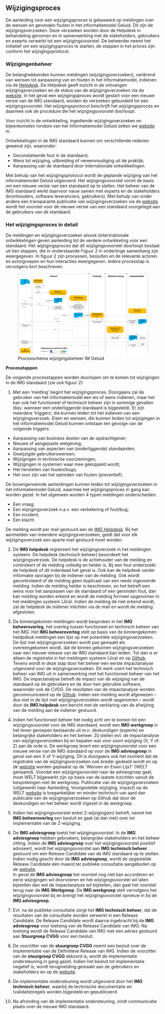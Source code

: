 ## Wijzigingsproces

De aanleiding voor een wijzigingsproces is gebaseerd op meldingen over de wensen en gevonden fouten in het informatiemodel Geluid. Dit zijn de wijzigingsverzoeken. Deze verzoeken worden door de Helpdesk in behandeling genomen en in samenwerking met de stakeholders, gebruikers en exeprts verwerkt tot een wijzigingsvoorstel. De beheerder neemt het initiatief om een wijzigingsproces te starten, de stappen in het proces zijn conform het wijzigingsprotocol.

### Wijzigingenbeheer

De belanghebbenden kunnen meldingen (wijzigingsverzoeken), variërend van wensen tot aanpassing van en fouten in het Informatiemodel, indienen via de <a href='mailto:img@geonovum.nl' target='_blank'>Helpdesk</a>. De Helpdesk geeft inzicht in de ontvangen wijzigingsverzoeken en de status van de wijzigingsverzoeken via de <a href='https://www.geonovum.nl/geo-standaarden/meldingen' target='_blank'>website</a>. In het geval een wijzigingsproces wordt gestart voor een nieuwe versie van de IMG standaard, worden de verzoeken gebundeld tot een wijzigingsvoorstel. Het wijzigingsprotocol beschrijft het wijzigingsproces en daarmee ook de procedure die het wijzigingsvoorstel doorloopt. 

Voor inzicht in de ontwikkeling, ingediende wijzigingsverzoeken en bijeenkomsten rondom van het Informatiemodel Geluid zetten we <a href='https://www.geonovum.nl/geo-standaarden/informatiemodel-geluid' target='_blank'> website</a> in.

Ontwikkelingen in de IMG standaard kunnen om verschillende redenen gewenst zijn, waaronder:
<ul>
<li>Geconstateerde fout in de standaard;</li>
<li>Wens tot wijziging, uitbreiding of vereenvoudiging uit de praktijk;</li>
<li>Aanpassing van de standaard door internationale ontwikkelingen.</li>

</ul>

Met behulp van het wijzigingsprotocol wordt de geplande wijziging van het informatiemodel Geluid uitgevoerd. Het wijzigingsvoorstel vormt de basis om een nieuwe versie van een standaard op te stellen. Het beheer van de IMG standaard werkt daarvoor nauw samen met experts en de stakeholders (bronhouders, software leveranciers, gebruikers). Met behulp van onder andere een transparante publicatie van wijzigingsverzoeken via de <a href='https://www.geonovum.nl/geo-standaarden/informatiemodel-geluid' target='_blank'>website</a> wordt het voorstel voor de nieuwe versie van een standaard voorgelegd aan de gebruikers van de standaard. 

### Het wijzigingsproces in detail

De meldingen en wijzigingsverzoeken alsook (inter)nationale ontwikkelingen geven aanleiding tot de verdere ontwikkeling voor een standaard. Het wijzigingsproces dat dit wijzigingsvoorstel doorloopt bestaat uit tien stappen, die in onderstaande Figuur 2 in onderlinge samenhang zijn weergegeven. In figuur 2 zijn processen, besluiten en de relevante actoren en actorgroepen en hun interacties weergegeven. Iedere processtap is vervolgens kort beschreven.

<figure id="Figuur_x">
<img src="media/image7.png" alt="">
<figcaption>Processchema wijzigingsbeheer IM Geluid</figcaption>
</figure>

**Processtappen**

De volgende processtappen worden doorlopen om te komen tot wijzigingen in de IMG standaard (zie ook figuur 2): 

1. Met een ‘melding’ begint het wijzigingsproces. Doorgaans zal de gebruiker van het informatiemodel een eis of wens indienen, maar het kan ook het functioneel of technisch beheer zijn in sommige gevallen (bijv. wanneer een onderliggende standaard is bijgesteld). Er zijn meerdere ‘triggers’, die kunnen leiden tot het indienen van een wijzigingsverzoek. Eisen en wensen, die kunnen leiden tot wijzigingen in het informatiemodel Geluid kunnen ontstaan ten gevolge van de volgende triggers: 

-   Aanpassing van business doelen van de opdrachtgever;
-   Nieuwe of aangepaste wetgeving;
-   Aanpassing van aspecten van (onderliggende) standaarden;
-   Gewijzigde gebruikerswensen;
-   Wijzigingen in technische voorzieningen;
-   Wijzigingen in systemen waar mee gekoppeld wordt;
-   Het herstellen van fouten/bugs;
-   Het voor zijn van het optreden van fouten (preventief).

De bovengenoemde aanleidingen kunnen leiden tot wijzigingsverzoeken in het informatiemodel Geluid, waarmee het wijzigingsproces in gang kan worden gezet. In het algemeen worden 4 typen meldingen onderscheiden:

-   Een vraag;
-   Een wijzigingsverzoek n.a.v. een verbetering of fout/bug;
-   Een incident;
-   Een klacht.

De melding wordt per mail gestuurd aan de <a href='mailto:img@geonovum.nl' target='_blank'>IMG Helpdesk</a>. Bij het aanmelden van meerdere wijzigingsverzoeken, geldt dat voor elk wijzigingsverzoek een aparte mail gestuurd moet worden.

2. De **IMG helpdesk** registreert het wijzigingsverzoek in het meldingen systeem. De helpdesk (technisch beheer) beoordeelt het wijzigingsverzoek. De helpdesk is de actiehouder van de melding en controleert of de melding volledig en helder is. Bij een fout onderzoekt de helpdesk of dit inderdaad het geval is. Ook kan de helpdesk verder informatie opvragen bij de indiener van de melding. Ook wordt gecontroleerd of de melding geen duplicaat van een reeds ingevoerde melding. Indien de melding helder is beschreven, en het betreft een wens voor het aanpassen van de standaard of een gevonden fout, dan kan melding worden erkend en wordt de melding formeel opgenomen in het meldingen systeem (Jira). Indien de melding de niet erkend wordt, zal de helpdesk de indiener inlichten via de mail en wordt de melding afgesloten.  

3. De binnengekomen meldingen wordt besproken in het **IMG beheeroverleg**, het overleg tussen functioneel en technisch beheer van het IMG. Het **IMG beheeroverleg** stelt op basis van de binnengekomen heldpdesk meldingen een lijst op met potentiële wijzigingsverzoeken. De lijst met wijzigingsverzoeken wordt pas gemaakt als overeengekomen wordt, dat de binnen gekomen wijzigingsverzoeken naar een nieuwe release van de IMG standaard kan leiden. Tot dan is er alleen de registratie in het meldingen systeem (Jira) en op <a href='(https://github.com/Geonovum/IMG/issues)' target='_blank'>Github</a>. Tevens wordt in deze stap door het beheer een eerste impactanalyse uitgevoerd voor de wijzigingsverzoeken. Dit werk voert het technisch beheer van IMG uit in samenwerking met het functioneel beheer van het IMG. De impactanalyse betreft de impact van de wijziging van de standaard op de gebruikers en de door hen gebruikte software, waaronder ook de CVGG. De resultaten van de impactanalyse worden gecommuniceerd op de <a href='(https://github.com/Geonovum/IMG/issues)' target='_blank'>Github</a>. 
Indien een melding wordt afgewezen – dus niet in de lijst met wijzigingsverzoeken wordt opgenomen – wordt door de **IMG helpdesk** een bericht met de verklaring van de afwijzing van de melding aan de indiener gestuurd. 

4. Indien het functioneel beheer het nodig acht om te komen tot een wijzigingsvoorstel voor de IMG standaard, wordt een **IMG werkgroep** in het leven geroepen bestaande uit m.n. deskundigen (experts) en belangrijke stakeholders en het beheer. Zij stellen evt. de impactanalyse van wijzigingsverzoeken bij en bepalen wat voor soort wijziging (X, Y of Z) aan de orde is. De werkgroep levert een wijzigingsvoorstel voor een nieuwe versie van de IMG standaard op voor de **IMG adviesgroep** in geval van een X of Y-wijziging. Dit is doorgaans ook het moment dat de registratie van de wijzigingsverzoeken ook breder gedeeld wordt en op de <a href='(https://www.geonovum.nl/geo-standaarden/meldingen)' target='_blank'>website</a> worden geplaatst op de 'Wensen en Eisen LijsT' (WELT genaamd). Voordat een wijzigingsvoorstel naar de adviesgroep gaat, moet WELT bijgewerkt zijn op basis van de laatste inzichten vanuit de besprekingen met de werkgroep.  Publicatie van de wijzigingsverzoeken (uitgewerkt naar Aanleiding, Voorgestelde wijziging, Impact) op de WELT <a href='(https://www.geonovum.nl/geo-standaarden/meldingen)' target='_blank'>website</a> is toegankelijker en minder technisch van aard dan publicatie van de wijzigingsverzoeken op Github dat door de deskundigen en het beheer wordt ingezet in de werkgroep.

5. Indien het wijzigingsvoorstel enkel Z-wijziging(en) betreft, neemt het **IMG beheeroverleg** een besluit en gaat (al dan niet) over tot implementatie van de Z-wijziging.  

6. De **IMG adviesgroep** toetst het wijzigingsvoorstel. In de **IMG adviesgroep** hebben gebruikers, belangrijke stakeholders en het beheer  zitting. Indien de **IMG adviesgroep** over het wijzigingsvoorstel positief adviseert, wordt het wijzigingsvoorstel aan **IMG technisch beheer** gestuurd om een Release Candidate van de IMG standaard op te stellen. Indien nodig geacht door de **IMG adviesgroep**, wordt de opgestelde Release Candidate één maand ter publieke consultatie aangeboden op de [website](https://www.geonovum.nl/geo-standaarden/informatiemodel-geluid).  
In geval de **IMG adviesgroep** het voorstel nog niet kan accorderen en eerst wijzigingen wil doorvoeren en het wijzigingsvoorstel wil laten bijstellen dan wel de impactanalyse wil bijstellen, dan gaat het voorstel terug naar de **IMG Werkgroep**. De **IMG werkgroep** stelt vervolgens het wijzigingsvoorstel bij en brengt het wijzigingsvoorstel opnieuw in bij de **IMG adviesgroep**. 

7. Evt. na de publieke consultatie zorgt het **IMG technisch beheer**, dat de resultaten van de consultatie worden verwerkt in een Release Candidate. De Release Candidate wordt daarna ingebracht bij de **IMG adviesgroep** voor toetsing van de Release Candidate van IMG. Na toetsing wordt de Release Candidate van IMG met een advies gestuurd aan **Stuurgroep CVGG** voor een besluit.   

8.  De voorzitter van de **stuurgroep CVGG** neemt een besluit over de implementatie van de Definitieve Release van IMG. Indien de voorzitter van de **stuurgroep CVGG** akkoord is, wordt de implementatie ondersteuning in gang gezet. Indien het besluit tot implementatie negatief is, wordt terugmelding gemaakt aan de gebruikers en stakeholders en op de [website](https://www.geonovum.nl/geo-standaarden/informatiemodel-geluid).

9. De implementatie ondersteuning wordt uitgevoerd door het **IMG technisch beheer**, waarbij de technische documentatie en (validatie)regels worden bijgesteld en gepubliceerd. 

10. Na afronding van de implementatie ondersteuning, vindt communicatie plaats over de nieuwe IMG standaard.  


